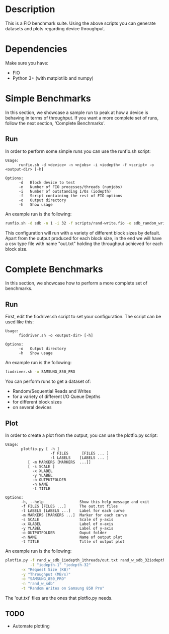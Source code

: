 # Description
This is a FIO benchmark suite. Using the above scripts you can generate
datasets and plots regarding device throughput.

# Dependencies
Make sure you have:
- FIO
- Python 3+ (with matplotlib and numpy)

# Simple Benchmarks
In this section, we showcase a sample run to peak at how a device is behaving
in terms of throughput. If you want a more complete set of runs, follow the
next section, 'Complete Benchmarks'.
## Run
In order to perform some simple runs you can use the runfio.sh script:
```
Usage:
      runfio.sh -d <device> -n <njobs> -i <iodepth> -f <script> -o <output-dir> [-h]

Options:
      -d   Block device to test
      -n   Number of FIO processes/threads (numjobs)
      -i   Number of outstanding I/Os (iodepth)
      -f   Script containing the rest of FIO options
      -o   Output directory
      -h   Show usage
```
An example run is the following:
```bash
runfio.sh -d sdb -n 1 -i 32 -f scripts/rand-write.fio -o sdb_random_writes
```
This configuration will run with a variety of different block sizes by default.
Apart from the output produced for each block size, in the end we will have a
csv type file with name "out.txt" holding the throughput achieved for each
block size.

# Complete Benchmarks
In this section, we showcase how to perform a more complete set of benchmarks.
## Run
First, edit the fiodriver.sh script to set your configuration. The script can
be used like this:
```
Usage:
      fiodriver.sh -o <output-dir> [-h]

Options:
      -o   Output directory
      -h   Show usage
```
An example run is the following:
```bash
fiodriver.sh -o SAMSUNG_850_PRO
```
You can perform runs to get a dataset of:
- Random/Sequential Reads and Writes
- for a variety of different I/O Queue Depths
- for different block sizes
- on several devices

## Plot
In order to create a plot from the output, you can use the plotfio.py script:
```
Usage:
       plotfio.py [ -h ]
                    -f FILES      [FILES ... ] 
                    -l LABELS    [LABELS ... ]
		  [ -m MARKERS [MARKERS  ...]]
		  [ -s SCALE ]
		    -x XLABEL
		    -y YLABEL
		    -o OUTPUTFOLDER
		    -n NAME
		    -t TITLE

Options:
       -h, --help                Show this help message and exit
       -f FILES [FILES ...]      The out.txt files
       -l LABELS [LABELS ...]    Label for each curve
       -m MARKERS [MARKERS ...]  Marker for each curve
       -s SCALE                  Scale of y-axis
       -x XLABEL                 Label of x-axis
       -y YLABEL                 Label of y-axis
       -o OUTPUTFOLDER           Ouput folder
       -n NAME                   Name of output plot
       -t TITLE                  Title of output plot

```
An example run is the following:
```bash
plotfio.py -f rand_w_sdb_1iodepth_1threads/out.txt rand_w_sdb_32iodepth_1threads/out.txt \
           -l "iodepth-1" "iodepth-32"                                                   \
	   -x "Request Size (KB)"                                                        \
	   -y "Throughput (MB/s)"                                                        \
	   -o "SAMSUNG_850_PRO"                                                          \
	   -n "rand_w_sdb"                                                               \
	   -t "Random Writes on Samsung 850 Pro"
```
The 'out.txt' files are the ones that plotfio.py needs.

## TODO
-  Automate plotting
